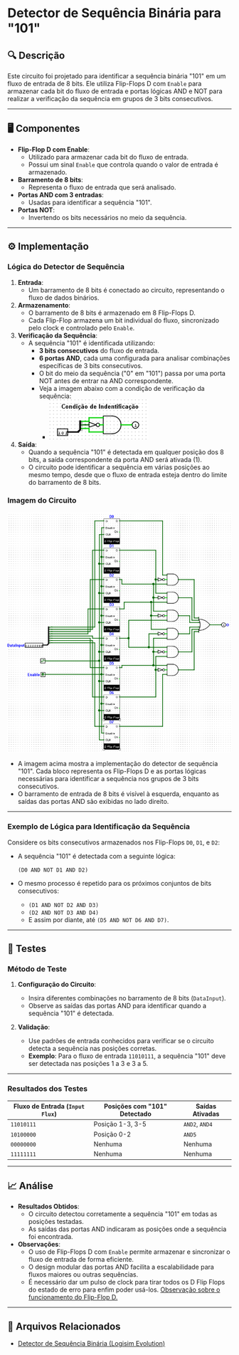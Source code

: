 # Detector de Sequência Binária para "101"

## 🔍 Descrição

Este circuito foi projetado para identificar a sequência binária "101" em um fluxo de entrada de 8 bits. Ele utiliza Flip-Flops D com `Enable` para armazenar cada bit do fluxo de entrada e portas lógicas AND e NOT para realizar a verificação da sequência em grupos de 3 bits consecutivos.

---

## 🖥️ Componentes

- **Flip-Flop D com Enable**:
  - Utilizado para armazenar cada bit do fluxo de entrada.
  - Possui um sinal `Enable` que controla quando o valor de entrada é armazenado.
- **Barramento de 8 bits**:
  - Representa o fluxo de entrada que será analisado.
- **Portas AND com 3 entradas**:
  - Usadas para identificar a sequência "101".
- **Portas NOT**:
  - Invertendo os bits necessários no meio da sequência.

---

## ⚙️ Implementação

### Lógica do Detector de Sequência

1. **Entrada**:
   - Um barramento de 8 bits é conectado ao circuito, representando o fluxo de dados binários.
2. **Armazenamento**:
   - O barramento de 8 bits é armazenado em 8 Flip-Flops D.
   - Cada Flip-Flop armazena um bit individual do fluxo, sincronizado pelo clock e controlado pelo `Enable`.
3. **Verificação da Sequência**:
   - A sequência "101" é identificada utilizando:
     - **3 bits consecutivos** do fluxo de entrada.
     - **6 portas AND**, cada uma configurada para analisar combinações específicas de 3 bits consecutivos.
     - O bit do meio da sequência ("0" em "101") passa por uma porta NOT antes de entrar na AND correspondente.
     - Veja a imagem abaixo com a condição de verificação da sequência:
       - ![Condição de Verificação](../images/condicao_de_identificacao.png)
4. **Saída**:
   - Quando a sequência "101" é detectada em qualquer posição dos 8 bits, a saída correspondente da porta AND será ativada (1).
   - O circuito pode identificar a sequência em várias posições ao mesmo tempo, desde que o fluxo de entrada esteja dentro do limite do barramento de 8 bits.

### **Imagem do Circuito**

![Detector de Sequência Binária para "101"](../images/detector_sequencia_101.png)

- A imagem acima mostra a implementação do detector de sequência "101". Cada bloco representa os Flip-Flops D e as portas lógicas necessárias para identificar a sequência nos grupos de 3 bits consecutivos.
- O barramento de entrada de 8 bits é visível à esquerda, enquanto as saídas das portas AND são exibidas no lado direito.

---

### Exemplo de Lógica para Identificação da Sequência

Considere os bits consecutivos armazenados nos Flip-Flops `D0`, `D1`, e `D2`:

- A sequência "101" é detectada com a seguinte lógica:

  ```text
  (D0 AND NOT D1 AND D2)
  ```

- O mesmo processo é repetido para os próximos conjuntos de bits consecutivos:
  - `(D1 AND NOT D2 AND D3)`
  - `(D2 AND NOT D3 AND D4)`
  - E assim por diante, até `(D5 AND NOT D6 AND D7)`.

---

## 🔬 Testes

### Método de Teste

1. **Configuração do Circuito**:

   - Insira diferentes combinações no barramento de 8 bits (`DataInput`).
   - Observe as saídas das portas AND para identificar quando a sequência "101" é detectada.

2. **Validação**:
   - Use padrões de entrada conhecidos para verificar se o circuito detecta a sequência nas posições corretas.
   - **Exemplo**: Para o fluxo de entrada `11010111`, a sequência "101" deve ser detectada nas posições 1 a 3 e 3 a 5.

---

### Resultados dos Testes

| Fluxo de Entrada (`Input Flux`) | Posições com "101" Detectado | Saídas Ativadas |
| ------------------------------- | ---------------------------- | --------------- |
| `11010111`                      | Posição 1-3, 3-5             | `AND2`, `AND4`  |
| `10100000`                      | Posição 0-2                  | `AND5`          |
| `00000000`                      | Nenhuma                      | Nenhuma         |
| `11111111`                      | Nenhuma                      | Nenhuma         |

---

## 📈 Análise

- **Resultados Obtidos**:
  - O circuito detectou corretamente a sequência "101" em todas as posições testadas.
  - As saídas das portas AND indicaram as posições onde a sequência foi encontrada.
- **Observações**:
  - O uso de Flip-Flops D com `Enable` permite armazenar e sincronizar o fluxo de entrada de forma eficiente.
  - O design modular das portas AND facilita a escalabilidade para fluxos maiores ou outras sequências.
  - É necessário dar um pulso de clock para tirar todos os D Flip Flops do estado de erro para enfim poder usá-los. [Observação sobre o funcionamento do Flip-Flop D.](./registrador-flip-flop.md#observações)

---

## 📂 Arquivos Relacionados

- [Detector de Sequência Binária (Logisim Evolution)](../src/detector_sequencia_101.circ)

